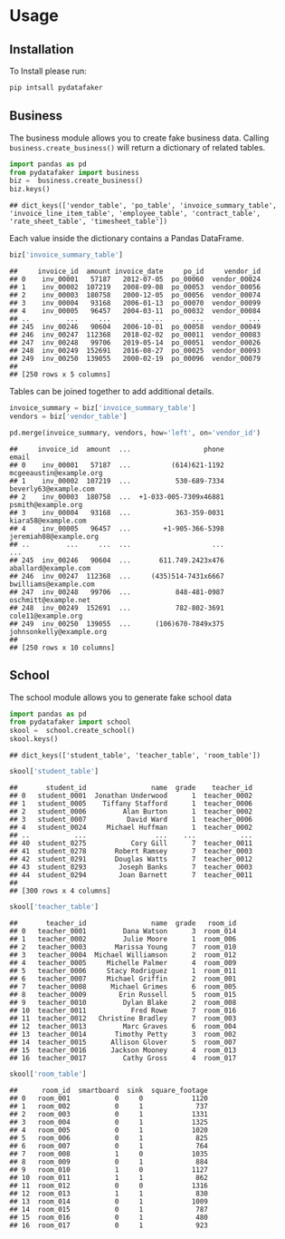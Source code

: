 
# Usage

## Installation

To Install please run:

``` bash
pip intsall pydatafaker
```

## Business

The business module allows you to create fake business data. Calling
`business.create_business()` will return a dictionary of related tables.

``` python
import pandas as pd
from pydatafaker import business
biz =  business.create_business()
biz.keys()
```

    ## dict_keys(['vendor_table', 'po_table', 'invoice_summary_table', 'invoice_line_item_table', 'employee_table', 'contract_table', 'rate_sheet_table', 'timesheet_table'])

Each value inside the dictionary contains a Pandas DataFrame.

``` python
biz['invoice_summary_table']
```

    ##     invoice_id  amount invoice_date     po_id     vendor_id
    ## 0    inv_00001   57187   2012-07-05  po_00060  vendor_00024
    ## 1    inv_00002  107219   2008-09-08  po_00053  vendor_00056
    ## 2    inv_00003  180758   2000-12-05  po_00056  vendor_00074
    ## 3    inv_00004   93168   2006-01-13  po_00070  vendor_00099
    ## 4    inv_00005   96457   2004-03-11  po_00032  vendor_00084
    ## ..         ...     ...          ...       ...           ...
    ## 245  inv_00246   90604   2006-10-01  po_00058  vendor_00049
    ## 246  inv_00247  112368   2018-02-02  po_00011  vendor_00083
    ## 247  inv_00248   99706   2019-05-14  po_00051  vendor_00026
    ## 248  inv_00249  152691   2016-08-27  po_00025  vendor_00093
    ## 249  inv_00250  139055   2000-02-19  po_00096  vendor_00079
    ## 
    ## [250 rows x 5 columns]

Tables can be joined together to add additional details.

``` python
invoice_summary = biz['invoice_summary_table']
vendors = biz['vendor_table']

pd.merge(invoice_summary, vendors, how='left', on='vendor_id')
```

    ##     invoice_id  amount  ...                  phone                     email
    ## 0    inv_00001   57187  ...          (614)621-1192   mcgeeaustin@example.org
    ## 1    inv_00002  107219  ...           530-689-7334     beverly63@example.com
    ## 2    inv_00003  180758  ...  +1-033-005-7309x46881        psmith@example.org
    ## 3    inv_00004   93168  ...           363-359-0031       kiara58@example.com
    ## 4    inv_00005   96457  ...        +1-905-366-5398    jeremiah08@example.org
    ## ..         ...     ...  ...                    ...                       ...
    ## 245  inv_00246   90604  ...       611.749.2423x476      aballard@example.com
    ## 246  inv_00247  112368  ...     (435)514-7431x6667     bwilliams@example.com
    ## 247  inv_00248   99706  ...           848-481-0987      oschmitt@example.net
    ## 248  inv_00249  152691  ...           782-802-3691        cole11@example.org
    ## 249  inv_00250  139055  ...      (106)670-7849x375  johnsonkelly@example.org
    ## 
    ## [250 rows x 10 columns]

## School

The school module allows you to generate fake school data

``` python
import pandas as pd
from pydatafaker import school
skool =  school.create_school()
skool.keys()
```

    ## dict_keys(['student_table', 'teacher_table', 'room_table'])

``` python
skool['student_table']
```

    ##       student_id                name  grade    teacher_id
    ## 0   student_0001  Jonathan Underwood      1  teacher_0002
    ## 1   student_0005    Tiffany Stafford      1  teacher_0006
    ## 2   student_0006         Alan Burton      1  teacher_0002
    ## 3   student_0007          David Ward      1  teacher_0006
    ## 4   student_0024     Michael Huffman      1  teacher_0002
    ## ..           ...                 ...    ...           ...
    ## 40  student_0275           Cory Gill      7  teacher_0011
    ## 41  student_0278       Robert Ramsey      7  teacher_0003
    ## 42  student_0291       Douglas Watts      7  teacher_0012
    ## 43  student_0293        Joseph Banks      7  teacher_0003
    ## 44  student_0294        Joan Barnett      7  teacher_0011
    ## 
    ## [300 rows x 4 columns]

``` python
skool['teacher_table']
```

    ##       teacher_id                name  grade   room_id
    ## 0   teacher_0001         Dana Watson      3  room_014
    ## 1   teacher_0002         Julie Moore      1  room_006
    ## 2   teacher_0003       Marissa Young      7  room_010
    ## 3   teacher_0004  Michael Williamson      2  room_012
    ## 4   teacher_0005     Michelle Palmer      4  room_009
    ## 5   teacher_0006     Stacy Rodriguez      1  room_011
    ## 6   teacher_0007     Michael Griffin      2  room_001
    ## 7   teacher_0008      Michael Grimes      6  room_005
    ## 8   teacher_0009        Erin Russell      5  room_015
    ## 9   teacher_0010         Dylan Blake      2  room_008
    ## 10  teacher_0011           Fred Rowe      7  room_016
    ## 11  teacher_0012   Christine Bradley      7  room_003
    ## 12  teacher_0013         Marc Graves      6  room_004
    ## 13  teacher_0014       Timothy Petty      3  room_002
    ## 14  teacher_0015      Allison Glover      5  room_007
    ## 15  teacher_0016      Jackson Mooney      4  room_013
    ## 16  teacher_0017         Cathy Gross      4  room_017

``` python
skool['room_table']
```

    ##      room_id  smartboard  sink  square_footage
    ## 0   room_001           0     0            1120
    ## 1   room_002           0     1             737
    ## 2   room_003           0     1            1331
    ## 3   room_004           0     1            1325
    ## 4   room_005           0     1            1020
    ## 5   room_006           0     1             825
    ## 6   room_007           0     1             764
    ## 7   room_008           1     0            1035
    ## 8   room_009           0     1             884
    ## 9   room_010           1     0            1127
    ## 10  room_011           1     1             862
    ## 11  room_012           0     0            1316
    ## 12  room_013           1     1             830
    ## 13  room_014           0     1            1009
    ## 14  room_015           0     1             787
    ## 15  room_016           0     1             480
    ## 16  room_017           0     1             923
